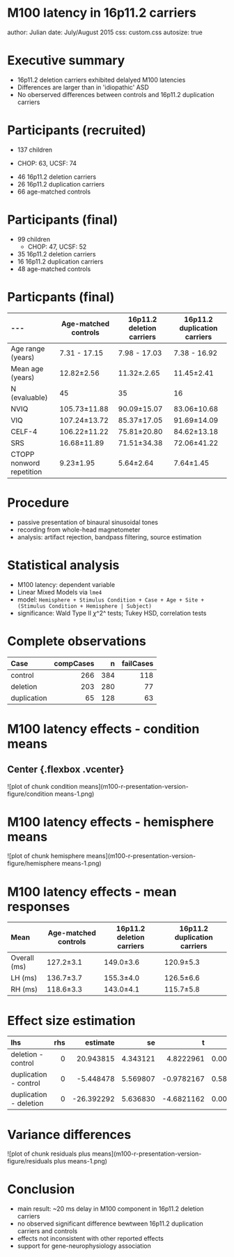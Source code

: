 M100 latency in 16p11.2 carriers
========================================================
author: Julian
date: July/August 2015
css: custom.css
autosize: true




Executive summary
========================================================
- 16p11.2 deletion carriers exhibited delalyed M100 latencies  
- Differences are larger than in 'idiopathic' ASD  
- No oberserved differences between controls and 16p11.2 duplication carriers

Participants (recruited)
========================================================
- 137 children  
+ CHOP: 63, UCSF: 74
- 46 16p11.2 deletion carriers  
- 26 16p11.2 duplication carriers  
- 66 age-matched controls  

Participants (final)
========================================================
- 99 children  
  + CHOP: 47, UCSF: 52  
- 35 16p11.2 deletion carriers  
- 16 16p11.2 duplication carriers  
- 48 age-matched controls 

Particpants (final)
========================================================
|---|Age-matched controls	| 16p11.2 deletion carriers	| 16p11.2 duplication carriers|
|:-----|-----|-----|-----
|Age range (years) |	7.31 - 17.15	|7.98 - 17.03 |	7.38 - 16.92
|Mean age (years) |	12.82±2.56 |	11.32±.2.65 |	11.45±2.41
|N (evaluable) |	45 |	35 |	16
|NVIQ|	105.73±11.88 |	90.09±15.07 |	83.06±10.68
|VIQ|	107.24±13.72|	85.37±17.05 |	91.69±14.09
|CELF-4|	106.22±11.22 |	75.81±20.80 |	84.62±13.18
|SRS|	16.68±11.89 |	71.51±34.38 |	72.06±41.22
|CTOPP nonword repetition |	9.23±1.95 |	5.64±2.64 |	7.64±1.45

Procedure
========================================================
- passive presentation of binaural sinusoidal tones  
- recording from whole-head magnetometer  
- analysis: artifact rejection, bandpass filtering, source estimation

Statistical analysis
========================================================
- M100 latency: dependent variable  
- Linear Mixed Models via `lme4`  
- model: `Hemisphere + Stimulus Condition + Case + Age + Site + (Stimulus Condition + Hemisphere | Subject)`  
- significance: Wald Type II $\chi$^2^ tests; Tukey HSD, correlation tests


Complete observations
========================================================

|Case        | compCases|   n| failCases|
|:-----------|---------:|---:|---------:|
|control     |       266| 384|       118|
|deletion    |       203| 280|        77|
|duplication |        65| 128|        63|



M100 latency effects - condition means
========================================================
## Center {.flexbox .vcenter}
![plot of chunk condition means](m100-r-presentation-version-figure/condition means-1.png) 

M100 latency effects - hemisphere means
========================================================
![plot of chunk hemisphere means](m100-r-presentation-version-figure/hemisphere means-1.png) 

M100 latency effects - mean responses
========================================================
|Mean | Age-matched controls | 16p11.2 deletion carriers | 16p11.2 duplication carriers|
|:-----|-----|-----|-----
|Overall (ms) |	127.2±3.1	| 149.0±3.6 |	120.9±5.3
|LH (ms) | 136.7±3.7	| 155.3±4.0 | 126.5±6.6
|RH (ms) | 118.6±3.3 | 143.0±4.1 | 115.7±5.8

Effect size estimation
========================================================

|lhs                    | rhs|   estimate|       se|          t|         p|
|:----------------------|---:|----------:|--------:|----------:|---------:|
|deletion - control     |   0|  20.943815| 4.343121|  4.8222961| 0.0000037|
|duplication - control  |   0|  -5.448478| 5.569807| -0.9782167| 0.5878473|
|duplication - deletion |   0| -26.392292| 5.636830| -4.6821162| 0.0000069|

Variance differences
========================================================
![plot of chunk residuals plus means](m100-r-presentation-version-figure/residuals plus means-1.png) 

Conclusion
========================================================
 - main result: ~20 ms delay in M100 component in 16p11.2 deletion carriers  
 - no observed significant difference bewtween 16p11.2 duplication carriers and controls  
- effects not inconsistent with other reported effects
- support for gene-neurophysiology association
